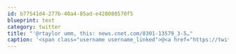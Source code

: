 ```yaml
---
id: b77541d4-277b-40a4-85ad-e428080570f5
blueprint: text
category: twitter
title: "'@rtaylor umm, this: news.cnet.com/8301-13579_3-5…"
caption: '<span class="username username_linked">@<a href="https://twitter.com/rtaylor" title="Elon Musk">rtaylor</a></span> umm, this: <a href="http://news.cnet.com/8301-13579_3-57512635-37/verizon-sprint-iphone-5-cant-do-voice-plus-data-on-4g-lte/" title="http://news.cnet.com/8301-13579_3-57512635-37/verizon-sprint-iphone-5-cant-do-voice-plus-data-on-4g-lte/" class="link link_untco">news.cnet.com/8301-13579_3-5…</a>'
---
```


